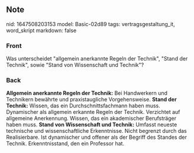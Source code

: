 ## Note
nid: 1647508203153
model: Basic-02d89
tags: vertragsgestaltung_it, word_skript
markdown: false

### Front
Was unterscheidet "allgemein anerkannte Regeln der Technik", "Stand der Technik", sowie "Stand von Wissenschaft und Technik"?

### Back
<b>Allgemein anerkannte Regeln der Technik:</b> Bei Handwerkern und
Technikern bewährte und praxistaugliche Vorgehensweise. <b>Stand
der Technik:</b> Wissen, das ein Durchschnittsfachmann haben muss.
Dynamischer als allgemein erkannte Regeln der Technik. Verzichtet
auf allgemeine Anerkennung. Wissen, das ein akademischer
Berufsträger haben muss. <b>Stand von Wissenschaft und Technik:</b>
Umfasst neueste technische und wissenschaftliche Erkenntnisse.
Nicht begrenzt durch das Realisierbare. Ist dynamischer und offener
als der Begriff des Standes der Technik. Erkenntnisstand, den ein
Professor hat.
